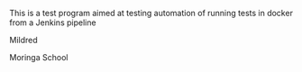 This is a test program aimed at testing automation of running tests in docker from a Jenkins pipeline

Mildred

Moringa School